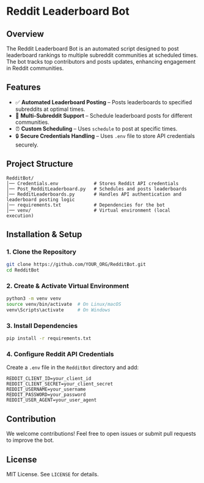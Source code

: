 <!--- 12 -->
# Reddit Leaderboard Bot

## Overview
The Reddit Leaderboard Bot is an automated script designed to post leaderboard rankings to multiple subreddit communities at scheduled times. The bot tracks top contributors and posts updates, enhancing engagement in Reddit communities.

## Features
- ✅ **Automated Leaderboard Posting** – Posts leaderboards to specified subreddits at optimal times.
- 🔄 **Multi-Subreddit Support** – Schedule leaderboard posts for different communities.
- ⏰ **Custom Scheduling** – Uses `schedule` to post at specific times.
- 🔒 **Secure Credentials Handling** – Uses `.env` file to store API credentials securely.
<!-- - 🌍 **Hosted on PythonAnywhere** – Runs 24/7 in a virtual environment with scheduled execution.-->

## Project Structure
```
RedditBot/
│── Credentials.env             # Stores Reddit API credentials
│── Post_RedditLeaderboard.py   # Schedules and posts leaderboards
│── RedditLeaderboards.py       # Handles API authentication and leaderboard posting logic
│── requirements.txt            # Dependencies for the bot
│── venv/                       # Virtual environment (local execution)
```

## Installation & Setup
### 1. Clone the Repository
```bash
git clone https://github.com/YOUR_ORG/RedditBot.git
cd RedditBot
```

### 2. Create & Activate Virtual Environment
```bash
python3 -m venv venv
source venv/bin/activate  # On Linux/macOS
venv\Scripts\activate     # On Windows
```

### 3. Install Dependencies
```bash
pip install -r requirements.txt
```

### 4. Configure Reddit API Credentials
Create a `.env` file in the `RedditBot` directory and add:
```
REDDIT_CLIENT_ID=your_client_id
REDDIT_CLIENT_SECRET=your_client_secret
REDDIT_USERNAME=your_username
REDDIT_PASSWORD=your_password
REDDIT_USER_AGENT=your_user_agent
```
<!--
### 5. Run the Bot Locally
```bash
python Post_RedditLeaderboard.py
```

## Deployment on PythonAnywhere
1. Upload files to PythonAnywhere.
2. Set up a virtual environment and install dependencies.
3. Use `nohup` to keep the bot running:
   ```bash
   nohup python Post_RedditLeaderboard.py > bot.log 2>&1 &
   ```
4. Alternatively, add a **Scheduled Task** on PythonAnywhere.
-->
## Contribution
We welcome contributions! Feel free to open issues or submit pull requests to improve the bot.

## License
MIT License. See `LICENSE` for details.

